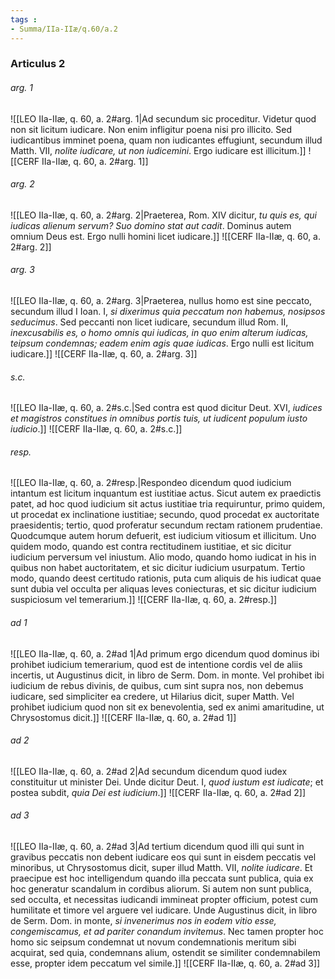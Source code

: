 ```yaml
---
tags : 
- Summa/IIa-IIæ/q.60/a.2
---
```


### Articulus 2

###### arg. 1
![[LEO IIa-IIæ, q. 60, a. 2#arg. 1|Ad secundum sic proceditur. Videtur quod non sit licitum iudicare. Non enim infligitur poena nisi pro illicito. Sed iudicantibus imminet poena, quam non iudicantes effugiunt, secundum illud Matth. VII, *nolite iudicare, ut non iudicemini*. Ergo iudicare est illicitum.]]
![[CERF IIa-IIæ, q. 60, a. 2#arg. 1]]

###### arg. 2
![[LEO IIa-IIæ, q. 60, a. 2#arg. 2|Praeterea, Rom. XIV dicitur, *tu quis es, qui iudicas alienum servum? Suo domino stat aut cadit*. Dominus autem omnium Deus est. Ergo nulli homini licet iudicare.]]
![[CERF IIa-IIæ, q. 60, a. 2#arg. 2]]

###### arg. 3
![[LEO IIa-IIæ, q. 60, a. 2#arg. 3|Praeterea, nullus homo est sine peccato, secundum illud I Ioan. I, *si dixerimus quia peccatum non habemus, nosipsos seducimus*. Sed peccanti non licet iudicare, secundum illud Rom. II, *inexcusabilis es, o homo omnis qui iudicas, in quo enim alterum iudicas, teipsum condemnas; eadem enim agis quae iudicas*. Ergo nulli est licitum iudicare.]]
![[CERF IIa-IIæ, q. 60, a. 2#arg. 3]]

###### s.c.
![[LEO IIa-IIæ, q. 60, a. 2#s.c.|Sed contra est quod dicitur Deut. XVI, *iudices et magistros constitues in omnibus portis tuis, ut iudicent populum iusto iudicio*.]]
![[CERF IIa-IIæ, q. 60, a. 2#s.c.]]

###### resp.
![[LEO IIa-IIæ, q. 60, a. 2#resp.|Respondeo dicendum quod iudicium intantum est licitum inquantum est iustitiae actus. Sicut autem ex praedictis patet, ad hoc quod iudicium sit actus iustitiae tria requiruntur, primo quidem, ut procedat ex inclinatione iustitiae; secundo, quod procedat ex auctoritate praesidentis; tertio, quod proferatur secundum rectam rationem prudentiae. Quodcumque autem horum defuerit, est iudicium vitiosum et illicitum. Uno quidem modo, quando est contra rectitudinem iustitiae, et sic dicitur iudicium perversum vel iniustum. Alio modo, quando homo iudicat in his in quibus non habet auctoritatem, et sic dicitur iudicium usurpatum. Tertio modo, quando deest certitudo rationis, puta cum aliquis de his iudicat quae sunt dubia vel occulta per aliquas leves coniecturas, et sic dicitur iudicium suspiciosum vel temerarium.]]
![[CERF IIa-IIæ, q. 60, a. 2#resp.]]

###### ad 1
![[LEO IIa-IIæ, q. 60, a. 2#ad 1|Ad primum ergo dicendum quod dominus ibi prohibet iudicium temerarium, quod est de intentione cordis vel de aliis incertis, ut Augustinus dicit, in libro de Serm. Dom. in monte. Vel prohibet ibi iudicium de rebus divinis, de quibus, cum sint supra nos, non debemus iudicare, sed simpliciter ea credere, ut Hilarius dicit, super Matth. Vel prohibet iudicium quod non sit ex benevolentia, sed ex animi amaritudine, ut Chrysostomus dicit.]]
![[CERF IIa-IIæ, q. 60, a. 2#ad 1]]

###### ad 2
![[LEO IIa-IIæ, q. 60, a. 2#ad 2|Ad secundum dicendum quod iudex constituitur ut minister Dei. Unde dicitur Deut. I, *quod iustum est iudicate*; et postea subdit, *quia Dei est iudicium*.]]
![[CERF IIa-IIæ, q. 60, a. 2#ad 2]]

###### ad 3
![[LEO IIa-IIæ, q. 60, a. 2#ad 3|Ad tertium dicendum quod illi qui sunt in gravibus peccatis non debent iudicare eos qui sunt in eisdem peccatis vel minoribus, ut Chrysostomus dicit, super illud Matth. VII, *nolite iudicare*. Et praecipue est hoc intelligendum quando illa peccata sunt publica, quia ex hoc generatur scandalum in cordibus aliorum. Si autem non sunt publica, sed occulta, et necessitas iudicandi immineat propter officium, potest cum humilitate et timore vel arguere vel iudicare. Unde Augustinus dicit, in libro de Serm. Dom. in monte, *si invenerimus nos in eodem vitio esse, congemiscamus, et ad pariter conandum invitemus*. Nec tamen propter hoc homo sic seipsum condemnat ut novum condemnationis meritum sibi acquirat, sed quia, condemnans alium, ostendit se similiter condemnabilem esse, propter idem peccatum vel simile.]]
![[CERF IIa-IIæ, q. 60, a. 2#ad 3]]

